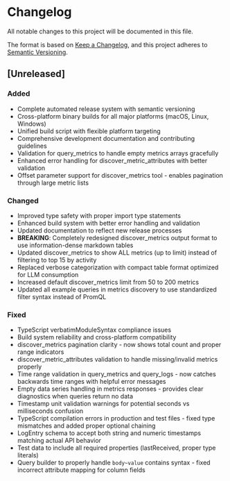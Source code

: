 # Changelog

All notable changes to this project will be documented in this file.

The format is based on [Keep a Changelog](https://keepachangelog.com/en/1.0.0/),
and this project adheres to [Semantic Versioning](https://semver.org/spec/v2.0.0.html).

## [Unreleased]

### Added
- Complete automated release system with semantic versioning
- Cross-platform binary builds for all major platforms (macOS, Linux, Windows)
- Unified build script with flexible platform targeting
- Comprehensive development documentation and contributing guidelines
- Validation for query_metrics to handle empty metrics arrays gracefully
- Enhanced error handling for discover_metric_attributes with better validation
- Offset parameter support for discover_metrics tool - enables pagination through large metric lists

### Changed
- Improved type safety with proper import type statements
- Enhanced build system with better error handling and validation
- Updated documentation to reflect new release processes
- **BREAKING**: Completely redesigned discover_metrics output format to use information-dense markdown tables
- Updated discover_metrics to show ALL metrics (up to limit) instead of filtering to top 15 by activity
- Replaced verbose categorization with compact table format optimized for LLM consumption
- Increased default discover_metrics limit from 50 to 200 metrics
- Updated all example queries in metrics discovery to use standardized filter syntax instead of PromQL

### Fixed
- TypeScript verbatimModuleSyntax compliance issues
- Build system reliability and cross-platform compatibility
- discover_metrics pagination clarity - now shows total count and proper range indicators
- discover_metric_attributes validation to handle missing/invalid metrics properly
- Time range validation in query_metrics and query_logs - now catches backwards time ranges with helpful error messages
- Empty data series handling in metrics responses - provides clear diagnostics when queries return no data
- Timestamp unit validation warnings for potential seconds vs milliseconds confusion
- TypeScript compilation errors in production and test files - fixed type mismatches and added proper optional chaining
- LogEntry schema to accept both string and numeric timestamps matching actual API behavior
- Test data to include all required properties (lastReceived, proper type literals)
- Query builder to properly handle `body~value` contains syntax - fixed incorrect attribute mapping for column fields